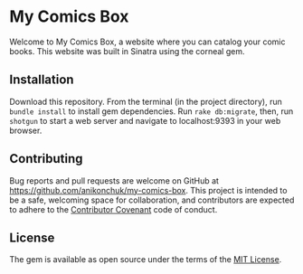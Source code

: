 # My Comics Box

Welcome to My Comics Box, a website where you can catalog your comic books. This website was built in Sinatra using the corneal gem.

## Installation

Download this repository. From the terminal (in the project directory), run ```bundle install``` to install gem dependencies. Run ```rake db:migrate```, then, run ```shotgun``` to start a web server and navigate to localhost:9393 in your web browser.


## Contributing

Bug reports and pull requests are welcome on GitHub at https://github.com/anikonchuk/my-comics-box. This project is intended to be a safe, welcoming space for collaboration, and contributors are expected to adhere to the [Contributor Covenant](http://contributor-covenant.org) code of conduct.

## License

The gem is available as open source under the terms of the [MIT License](https://opensource.org/licenses/MIT).
